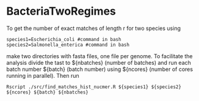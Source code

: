 # BacteriaTwoRegimes
To get the number of exact matches of length r for two species using 
```
species1=Escherichia_coli #command in bash
species2=Salmonella_enterica #command in bash
```
make two directories with fasta files, one file per genome.
To facilitate the analysis divide the tast to ${nbatches} (number of batches) and run each batch number ${batch} (batch number) using ${ncores} (number of cores running in parallel).
Then run 
```
Rscript ./src/find_matches_hist_nucmer.R ${species1} ${species2} ${ncores} ${batch} ${nbatches} 
```
